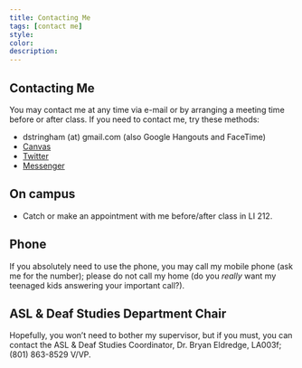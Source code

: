 ```yaml
---
title: Contacting Me
tags: [contact me]
style: 
color: 
description: 
---
```


## Contacting Me

You may contact me at any time via e-mail or by arranging a meeting time before or after class. If you need to contact me, try these methods:

* dstringham (at) gmail.com (also Google Hangouts and FaceTime)
* [Canvas](https://uvu.instructure.com/)
* [Twitter](http://twitter.com/stringd)
* [Messenger](https://www.messenger.com/)

## On campus

* Catch or make an appointment with me before/after class in LI 212.

## Phone

If you absolutely need to use the phone, you may call my mobile phone (ask me for the number); please do not call my home (do you *really* want my teenaged kids answering your important call?).

## ASL & Deaf Studies Department Chair

Hopefully, you won’t need to bother my supervisor, but if you must, you can contact the ASL & Deaf Studies Coordinator, Dr. Bryan Eldredge, LA003f; (801) 863-8529 V/VP.